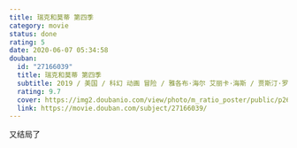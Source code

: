 ```yaml
---
title: 瑞克和莫蒂 第四季
category: movie
status: done
rating: 5
date: 2020-06-07 05:34:58
douban:
  id: "27166039"
  title: 瑞克和莫蒂 第四季
  subtitle: 2019 / 美国 / 科幻 动画 冒险 / 雅各布·海尔 艾丽卡·海斯 / 贾斯汀·罗兰 克里斯·帕内尔
  rating: 9.7
  cover: https://img2.doubanio.com/view/photo/m_ratio_poster/public/p2607141792.jpg
  link: https://movie.douban.com/subject/27166039/
---
```


又结局了